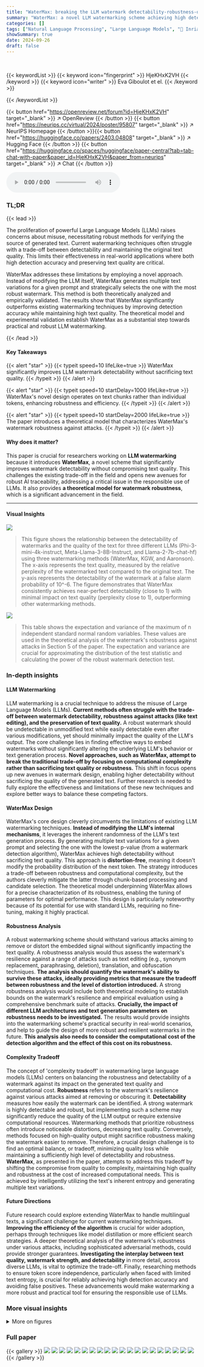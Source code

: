 ```yaml
---
title: "WaterMax: breaking the LLM watermark detectability-robustness-quality trade-off"
summary: "WaterMax: a novel LLM watermarking scheme achieving high detectability and preserving text quality by cleverly generating multiple texts and selecting the most suitable one."
categories: []
tags: ["Natural Language Processing", "Large Language Models", "🏢 Inria, CNRS, IRISA",]
showSummary: true
date: 2024-09-26
draft: false
---
```


<br>

{{< keywordList >}}
{{< keyword icon="fingerprint" >}} HjeKHxK2VH {{< /keyword >}}
{{< keyword icon="writer" >}} Eva Giboulot et el. {{< /keyword >}}
 
{{< /keywordList >}}

{{< button href="https://openreview.net/forum?id=HjeKHxK2VH" target="_blank" >}}
↗ OpenReview
{{< /button >}}
{{< button href="https://neurips.cc/virtual/2024/poster/95807" target="_blank" >}}
↗ NeurIPS Homepage
{{< /button >}}{{< button href="https://huggingface.co/papers/2403.04808" target="_blank" >}}
↗ Hugging Face
{{< /button >}}
{{< button href="https://huggingface.co/spaces/huggingface/paper-central?tab=tab-chat-with-paper&paper_id=HjeKHxK2VH&paper_from=neurips" target="_blank" >}}
↗ Chat
{{< /button >}}



<audio controls>
    <source src="https://ai-paper-reviewer.com/HjeKHxK2VH/podcast.wav" type="audio/wav">
    Your browser does not support the audio element.
</audio>


### TL;DR


{{< lead >}}

The proliferation of powerful Large Language Models (LLMs) raises concerns about misuse, necessitating robust methods for verifying the source of generated text. Current watermarking techniques often struggle with a trade-off between detectability and maintaining the original text quality.  This limits their effectiveness in real-world applications where both high detection accuracy and preserving text quality are critical. 

WaterMax addresses these limitations by employing a novel approach. Instead of modifying the LLM itself, WaterMax generates multiple text variations for a given prompt and strategically selects the one with the most robust watermark. This method is both theoretically analyzed and empirically validated. The results show that WaterMax significantly outperforms existing watermarking techniques by improving detection accuracy while maintaining high text quality. The theoretical model and experimental validation establish WaterMax as a substantial step towards practical and robust LLM watermarking.

{{< /lead >}}


#### Key Takeaways

{{< alert "star" >}}
{{< typeit speed=10 lifeLike=true >}} WaterMax significantly improves LLM watermark detectability without sacrificing text quality. {{< /typeit >}}
{{< /alert >}}

{{< alert "star" >}}
{{< typeit speed=10 startDelay=1000 lifeLike=true >}} WaterMax's novel design operates on text chunks rather than individual tokens, enhancing robustness and efficiency. {{< /typeit >}}
{{< /alert >}}

{{< alert "star" >}}
{{< typeit speed=10 startDelay=2000 lifeLike=true >}} The paper introduces a theoretical model that characterizes WaterMax's watermark robustness against attacks. {{< /typeit >}}
{{< /alert >}}

#### Why does it matter?
This paper is crucial for researchers working on **LLM watermarking** because it introduces **WaterMax**, a novel scheme that significantly improves watermark detectability without compromising text quality.  This challenges the existing trade-off in the field and opens new avenues for robust AI traceability, addressing a critical issue in the responsible use of LLMs. It also provides **a theoretical model for watermark robustness**, which is a significant advancement in the field.

------
#### Visual Insights



![](https://ai-paper-reviewer.com/HjeKHxK2VH/figures_1_1.jpg)

> This figure shows the relationship between the detectability of watermarks and the quality of the text for three different LLMs (Phi-3-mini-4k-instruct, Meta-Llama-3-8B-Instruct, and Llama-2-7b-chat-hf) using three watermarking methods (WaterMax, KGW, and Aaronson). The x-axis represents the text quality, measured by the relative perplexity of the watermarked text compared to the original text. The y-axis represents the detectability of the watermark at a false alarm probability of 10^-6. The figure demonstrates that WaterMax consistently achieves near-perfect detectability (close to 1) with minimal impact on text quality (perplexity close to 1), outperforming other watermarking methods.





![](https://ai-paper-reviewer.com/HjeKHxK2VH/tables_16_1.jpg)

> This table shows the expectation and variance of the maximum of n independent standard normal random variables.  These values are used in the theoretical analysis of the watermark's robustness against attacks in Section 5 of the paper.  The expectation and variance are crucial for approximating the distribution of the test statistic and calculating the power of the robust watermark detection test.





### In-depth insights


#### LLM Watermarking
LLM watermarking is a crucial technique to address the misuse of Large Language Models (LLMs).  **Current methods often struggle with the trade-off between watermark detectability, robustness against attacks (like text editing), and the preservation of text quality.**  A robust watermark should be undetectable in unmodified text while easily detectable even after various modifications, yet should minimally impact the quality of the LLM's output.  The core challenge lies in finding effective ways to embed watermarks without significantly altering the underlying LLM's behavior or text generation process.  **Novel approaches, such as WaterMax, attempt to break the traditional trade-off by focusing on computational complexity rather than sacrificing text quality or robustness.** This shift in focus opens up new avenues in watermark design, enabling higher detectability without sacrificing the quality of the generated text.  Further research is needed to fully explore the effectiveness and limitations of these new techniques and explore better ways to balance these competing factors.

#### WaterMax Design
WaterMax's core design cleverly circumvents the limitations of existing LLM watermarking techniques. **Instead of modifying the LLM's internal mechanisms**, it leverages the inherent randomness of the LLM's text generation process.  By generating multiple text variations for a given prompt and selecting the one with the lowest p-value (from a watermark detection algorithm), WaterMax achieves high detectability without sacrificing text quality. This approach is **distortion-free**, meaning it doesn't modify the probability distribution of the next token.  The strategy introduces a trade-off between robustness and computational complexity, but the authors cleverly mitigate the latter through chunk-based processing and candidate selection.  The theoretical model underpinning WaterMax allows for a precise characterization of its robustness, enabling the tuning of parameters for optimal performance. This design is particularly noteworthy because of its potential for use with standard LLMs, requiring no fine-tuning, making it highly practical.

#### Robustness Analysis
A robust watermarking scheme should withstand various attacks aiming to remove or distort the embedded signal without significantly impacting the text quality.  A robustnesss analysis would thus assess the watermark's resilience against a range of attacks such as text editing (e.g., synonym replacement, paraphrasing, deletion), translation, and obfuscation techniques.  **The analysis should quantify the watermark's ability to survive these attacks, ideally providing metrics that measure the tradeoff between robustness and the level of distortion introduced.**  A strong robustness analysis would include both theoretical modeling to establish bounds on the watermark's resilience and empirical evaluation using a comprehensive benchmark suite of attacks.  **Crucially, the impact of different LLM architectures and text generation parameters on robustness needs to be investigated.** The results would provide insights into the watermarking scheme's practical security in real-world scenarios, and help to guide the design of more robust and resilient watermarks in the future. **This analysis also needs to consider the computational cost of the detection algorithm and the effect of this cost on its robustness.**

#### Complexity Tradeoff
The concept of 'complexity tradeoff' in watermarking large language models (LLMs) centers on balancing the robustness and detectability of a watermark against its impact on the generated text quality and computational cost.  **Robustness** refers to the watermark's resilience against various attacks aimed at removing or obscuring it.  **Detectability** measures how easily the watermark can be identified.  A strong watermark is highly detectable and robust, but implementing such a scheme may significantly reduce the quality of the LLM output or require extensive computational resources.  Watermarking methods that prioritize robustness often introduce noticeable distortions, decreasing text quality.  Conversely, methods focused on high-quality output might sacrifice robustness making the watermark easier to remove. Therefore, a crucial design challenge is to find an optimal balance, or tradeoff, minimizing quality loss while maintaining a sufficiently high level of detectability and robustness.  **WaterMax**, as presented in the paper, attempts to address this tradeoff by shifting the compromise from quality to complexity, maintaining high quality and robustness at the cost of increased computational needs. This is achieved by intelligently utilizing the text's inherent entropy and generating multiple text variations.

#### Future Directions
Future research could explore extending WaterMax to handle multilingual texts, a significant challenge for current watermarking techniques.  **Improving the efficiency of the algorithm** is crucial for wider adoption, perhaps through techniques like model distillation or more efficient search strategies.  A deeper theoretical analysis of the watermark's robustness under various attacks, including sophisticated adversarial methods, could provide stronger guarantees.  **Investigating the interplay between text quality, watermark strength, and detectability** in more detail, across diverse LLMs, is vital to optimize the trade-off. Finally, researching methods to ensure token score independence, particularly when faced with limited text entropy, is crucial for reliably achieving high detection accuracy and avoiding false positives.  These advancements would make watermarking a more robust and practical tool for ensuring the responsible use of LLMs.


### More visual insights

<details>
<summary>More on figures
</summary>


![](https://ai-paper-reviewer.com/HjeKHxK2VH/figures_3_1.jpg)

> The figure compares the detectability and text quality of WaterMax against other watermarking methods across various Large Language Models (LLMs). It shows that WaterMax consistently achieves high detectability (close to 1) while maintaining good text quality (relative perplexity close to 1), outperforming other methods which exhibit a trade-off between these two factors.  The x-axis represents the relative perplexity (lower is better quality), and the y-axis represents the detectability.  A probability of false alarm of 10^-6 is used, with nucleus sampling (topp = 0.95) at a temperature of 1.0.


![](https://ai-paper-reviewer.com/HjeKHxK2VH/figures_6_1.jpg)

> This figure shows the trade-off between the detectability of the watermark and the quality of the generated text for different LLMs and watermarking methods.  The x-axis represents the relative perplexity (lower is better quality), and the y-axis represents the probability of detection (higher is better detectability). WaterMax consistently achieves high detectability (close to 1) with minimal impact on text quality, outperforming other methods.


![](https://ai-paper-reviewer.com/HjeKHxK2VH/figures_8_1.jpg)

> This figure shows the trade-off between detectability and text quality for different watermarking schemes.  The x-axis represents either the temperature of the LLM or the relative perplexity, while the y-axis represents the detectability (true positive rate at a false positive rate of 10^-6).  WaterMax consistently demonstrates high detectability with minimal impact on text quality, unlike other methods.


![](https://ai-paper-reviewer.com/HjeKHxK2VH/figures_8_2.jpg)

> This figure shows the trade-off between watermark detectability and text quality for various LLMs using different watermarking techniques.  The x-axis represents the relative perplexity (a measure of text quality, lower is better), and the y-axis represents the probability of detection (higher is better) given a false positive rate of 10<sup>-6</sup>. Watermarking schemes are compared across three different LLMs. The figure demonstrates that WaterMax achieves near-perfect detectability (close to 1) with minimal impact on text quality (perplexity close to 1). Other methods require increasing the watermark strength to reach similar detection rates, leading to a significant reduction in text quality.


![](https://ai-paper-reviewer.com/HjeKHxK2VH/figures_8_3.jpg)

> This figure compares the performance of WaterMax against other watermarking techniques (KGW and Aaronson's) across three different LLMs. The x-axis represents the relative perplexity (a measure of text quality, lower is better), and the y-axis represents the detectability (closer to 1 is better). WaterMax consistently achieves high detectability while maintaining near-perfect text quality, significantly outperforming the other methods.


![](https://ai-paper-reviewer.com/HjeKHxK2VH/figures_9_1.jpg)

> This figure shows the trade-off between watermark detectability and text quality for various LLMs using different watermarking techniques.  The x-axis represents text quality, measured by the relative perplexity (lower is better), indicating how much the watermark affects the original text's quality. The y-axis represents the detectability of the watermark (higher is better), meaning the probability of successfully detecting the watermark in the text.  The plot demonstrates that WaterMax consistently achieves high detectability with minimal impact on text quality, outperforming other techniques that require a significant trade-off between the two.


![](https://ai-paper-reviewer.com/HjeKHxK2VH/figures_17_1.jpg)

> This figure shows the trade-off between the detectability of the watermark and the quality of the generated text for different LLMs.  The x-axis represents the relative perplexity (a measure of text quality, lower is better), and the y-axis represents the probability of detection (higher is better).  WaterMax consistently achieves near-perfect detectability (y-axis value close to 1.0) while maintaining very high text quality (x-axis value close to 1.0), outperforming other watermarking techniques in the comparison.


![](https://ai-paper-reviewer.com/HjeKHxK2VH/figures_20_1.jpg)

> The figure shows the detectability of WaterMax watermarking scheme as a function of the number of tokens generated by beam search. The results are presented for three different hashing window sizes (h=2, h=4, and h=6).  It demonstrates the trade-off between detectability and text quality. A larger b increases detectability but can slightly reduce the text quality.


![](https://ai-paper-reviewer.com/HjeKHxK2VH/figures_20_2.jpg)

> The figure shows the detectability and text quality trade-off for different watermarking schemes (WaterMax, Aaronson, KGW) using the Llama-3-8b-Instruct language model.  It demonstrates that WaterMax achieves high detectability with minimal quality loss across various temperatures, unlike other methods that sacrifice quality for increased detectability or vice versa.  The x-axis represents relative perplexity (a measure of text quality, lower is better), and the y-axis represents detectability (probability of detection at a false positive rate of 10^-6, higher is better).


![](https://ai-paper-reviewer.com/HjeKHxK2VH/figures_20_3.jpg)

> The figure shows the trade-off between the detectability of the watermark and the quality of the generated text for different LLMs using various watermarking techniques.  WaterMax consistently achieves near-perfect detectability (close to 1) with minimal impact on text quality, as measured by relative perplexity.  Other methods require a higher watermark strength to reach similar detectability levels, which leads to significantly lower text quality.


![](https://ai-paper-reviewer.com/HjeKHxK2VH/figures_21_1.jpg)

> The figure shows the trade-off between watermark detectability and text quality for three different LLMs using three different watermarking techniques: WaterMax, KGW, and Aaronson.  The x-axis represents the relative perplexity of the watermarked text compared to the original text (lower is better quality). The y-axis represents the detectability of the watermark (higher is better). WaterMax consistently achieves high detectability with minimal impact on text quality, outperforming KGW and Aaronson.


![](https://ai-paper-reviewer.com/HjeKHxK2VH/figures_22_1.jpg)

> This figure compares the detectability and quality of different watermarking schemes (WaterMax, Aaronson, KGW) across various LLM temperatures.  It illustrates that WaterMax consistently achieves high detectability (close to 1 at PFA = 10⁻⁶) with minimal loss in text quality, unlike other methods that require sacrificing quality to achieve comparable detectability.  The relative perplexity metric is used to measure text quality, with lower values indicating better quality.


![](https://ai-paper-reviewer.com/HjeKHxK2VH/figures_22_2.jpg)

> The figure shows the trade-off between the detectability of the watermark and the quality of the generated text for various LLMs and watermarking schemes.  WaterMax consistently achieves high detectability (close to 1) with minimal impact on text quality, outperforming other methods. The x-axis shows the relative perplexity (lower is better quality), and the y-axis shows the detectability at a false alarm probability of 10^-6.


![](https://ai-paper-reviewer.com/HjeKHxK2VH/figures_22_3.jpg)

> This figure shows the trade-off between watermark detectability and text quality for different watermarking schemes and various LLM temperatures. WaterMax consistently achieves high detectability with minimal quality loss, unlike other schemes that require increased watermark strength to achieve similar detectability, leading to reduced text quality.


![](https://ai-paper-reviewer.com/HjeKHxK2VH/figures_22_4.jpg)

> This figure shows the trade-off between the detectability of the watermark and the quality of the generated text for different LLMs. The x-axis represents the relative perplexity (a measure of text quality), with lower values indicating better quality. The y-axis shows the detectability of the watermark, with higher values indicating better detectability. The plot shows that WaterMax consistently achieves high detectability (close to 1) while maintaining high text quality (relative perplexity close to 1), unlike other watermarking methods that need to sacrifice text quality to achieve high detectability. This highlights the effectiveness of WaterMax in balancing the detectability-robustness-quality trade-off.


![](https://ai-paper-reviewer.com/HjeKHxK2VH/figures_22_5.jpg)

> This figure shows the detectability of different watermarking schemes (WaterMax, Aaronson, KGW) as a function of text quality and LLM temperature.  It demonstrates that WaterMax consistently achieves near-perfect detectability (close to 1 at PFA = 10^-6) with minimal loss in text quality, regardless of the temperature setting.  In contrast, Aaronson's scheme requires high temperatures for good detectability, impacting text quality, and KGW sacrifices quality to achieve high detectability.  The relative perplexity is used as a metric for text quality.


![](https://ai-paper-reviewer.com/HjeKHxK2VH/figures_22_6.jpg)

> The figure shows the trade-off between detectability and text quality for different watermarking schemes (WaterMax, Aaronson, and KGW) using the Llama-3-8b-Instruct language model.  It demonstrates that WaterMax achieves near-perfect detectability (close to 1 at PFA = 10^-6) with minimal impact on text quality, unlike the other schemes which require a significant sacrifice in quality to attain high detectability. The x-axis represents relative perplexity (lower is better quality), while the y-axis represents detectability.


![](https://ai-paper-reviewer.com/HjeKHxK2VH/figures_23_1.jpg)

> This figure compares the performance of WaterMax against other watermarking techniques (KGW and Aaronson's) across three different LLM architectures. It demonstrates that WaterMax consistently achieves near-perfect detectability (close to 1) while maintaining high text quality (low relative perplexity).  The x-axis represents the relative perplexity, indicating the change in text quality after watermarking (lower values are better). The y-axis represents the detectability at a fixed false alarm probability of 10<sup>-6</sup>. The results show that WaterMax outperforms other methods in achieving a balance between detectability and quality.  


![](https://ai-paper-reviewer.com/HjeKHxK2VH/figures_24_1.jpg)

> This figure compares the performance of WaterMax against other watermarking techniques (KGW and Aaronson's) across different large language models (LLMs).  The x-axis represents text quality, measured by relative perplexity (lower is better), and the y-axis shows detectability (higher is better) with a probability of false alarm fixed at 10<sup>-6</sup>. The plot demonstrates that WaterMax achieves nearly perfect detectability (close to 1) while maintaining high text quality (perplexity close to 1), outperforming other methods.


![](https://ai-paper-reviewer.com/HjeKHxK2VH/figures_25_1.jpg)

> This figure compares the performance of WaterMax against other watermarking techniques across three different LLMs.  The x-axis represents relative perplexity (lower values indicate better text quality, with 1.0 being identical quality to the unwatermarked text).  The y-axis represents the detectability (closer to 1.0 means better watermark detection). The plot demonstrates that WaterMax achieves near-perfect detectability while maintaining almost identical text quality compared to the original LLMs. Other methods require significantly higher relative perplexity (lower quality) to achieve similar detectability.


![](https://ai-paper-reviewer.com/HjeKHxK2VH/figures_26_1.jpg)

> The figure shows the detectability of WaterMax and other watermarking techniques (KGW and Aaronson) across different LLM architectures in relation to text quality.  WaterMax consistently achieves near-perfect detectability (close to 1) with minimal impact on text quality (measured by relative perplexity), outperforming the other methods.  The probability of a false alarm is held constant at 10⁻⁶.


</details>






### Full paper

{{< gallery >}}
<img src="https://ai-paper-reviewer.com/HjeKHxK2VH/1.png" class="grid-w50 md:grid-w33 xl:grid-w25" />
<img src="https://ai-paper-reviewer.com/HjeKHxK2VH/2.png" class="grid-w50 md:grid-w33 xl:grid-w25" />
<img src="https://ai-paper-reviewer.com/HjeKHxK2VH/3.png" class="grid-w50 md:grid-w33 xl:grid-w25" />
<img src="https://ai-paper-reviewer.com/HjeKHxK2VH/4.png" class="grid-w50 md:grid-w33 xl:grid-w25" />
<img src="https://ai-paper-reviewer.com/HjeKHxK2VH/5.png" class="grid-w50 md:grid-w33 xl:grid-w25" />
<img src="https://ai-paper-reviewer.com/HjeKHxK2VH/6.png" class="grid-w50 md:grid-w33 xl:grid-w25" />
<img src="https://ai-paper-reviewer.com/HjeKHxK2VH/7.png" class="grid-w50 md:grid-w33 xl:grid-w25" />
<img src="https://ai-paper-reviewer.com/HjeKHxK2VH/8.png" class="grid-w50 md:grid-w33 xl:grid-w25" />
<img src="https://ai-paper-reviewer.com/HjeKHxK2VH/9.png" class="grid-w50 md:grid-w33 xl:grid-w25" />
<img src="https://ai-paper-reviewer.com/HjeKHxK2VH/10.png" class="grid-w50 md:grid-w33 xl:grid-w25" />
<img src="https://ai-paper-reviewer.com/HjeKHxK2VH/11.png" class="grid-w50 md:grid-w33 xl:grid-w25" />
<img src="https://ai-paper-reviewer.com/HjeKHxK2VH/12.png" class="grid-w50 md:grid-w33 xl:grid-w25" />
<img src="https://ai-paper-reviewer.com/HjeKHxK2VH/13.png" class="grid-w50 md:grid-w33 xl:grid-w25" />
<img src="https://ai-paper-reviewer.com/HjeKHxK2VH/14.png" class="grid-w50 md:grid-w33 xl:grid-w25" />
<img src="https://ai-paper-reviewer.com/HjeKHxK2VH/15.png" class="grid-w50 md:grid-w33 xl:grid-w25" />
<img src="https://ai-paper-reviewer.com/HjeKHxK2VH/16.png" class="grid-w50 md:grid-w33 xl:grid-w25" />
<img src="https://ai-paper-reviewer.com/HjeKHxK2VH/17.png" class="grid-w50 md:grid-w33 xl:grid-w25" />
<img src="https://ai-paper-reviewer.com/HjeKHxK2VH/18.png" class="grid-w50 md:grid-w33 xl:grid-w25" />
<img src="https://ai-paper-reviewer.com/HjeKHxK2VH/19.png" class="grid-w50 md:grid-w33 xl:grid-w25" />
<img src="https://ai-paper-reviewer.com/HjeKHxK2VH/20.png" class="grid-w50 md:grid-w33 xl:grid-w25" />
{{< /gallery >}}